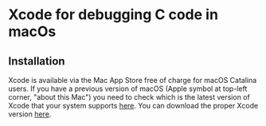 # Xcode for debugging C code in macOs 

## Installation

Xcode is available via the Mac App Store free of charge for macOS Catalina users. If you have a previous version of macOS (Apple symbol at top-left corner, "about this Mac") you need to check which is the latest version of Xcode that your system supports [here](https://xcodereleases.com/). You can download the proper Xcode version [here](https://developer.apple.com/download/more/?=xcode).
